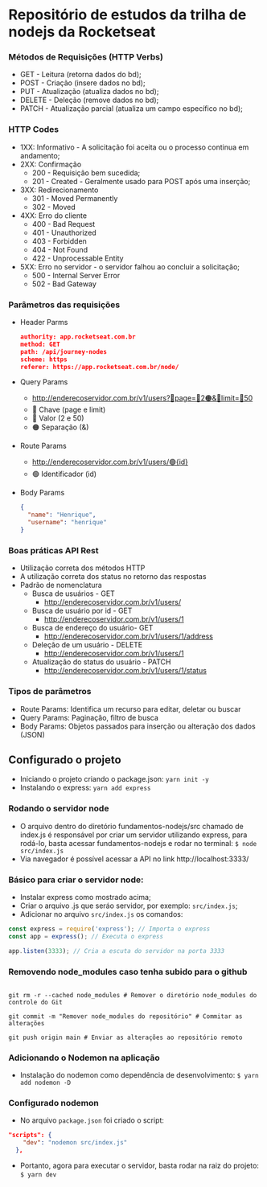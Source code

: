 # Repositório de estudos da trilha de nodejs da Rocketseat

### Métodos de Requisições (HTTP Verbs)

- GET - Leitura (retorna dados do bd);
- POST - Criação (insere dados no bd);
- PUT - Atualização (atualiza dados no bd);
- DELETE - Deleção (remove dados no bd);
- PATCH - Atualização parcial (atualiza um campo específico no bd);

### HTTP Codes

- 1XX: Informativo - A solicitação foi aceita ou o processo continua em andamento;
- 2XX: Confirmação
  - 200 - Requisição bem sucedida;
  - 201 - Created - Geralmente usado para POST após uma inserção;
- 3XX: Redirecionamento
  - 301 - Moved Permanently
  - 302 - Moved
- 4XX: Erro do cliente
  - 400 - Bad Request
  - 401 - Unauthorized
  - 403 - Forbidden
  - 404 - Not Found
  - 422 - Unprocessable Entity
- 5XX: Erro no servidor - o servidor falhou ao concluir a solicitação;
  - 500 - Internal Server Error
  - 502 - Bad Gateway

### Parâmetros das requisições

- Header Parms
  ```json
  authority: app.rocketseat.com.br
  method: GET
  path: /api/journey-nodes
  scheme: https
  referer: https://app.rocketseat.com.br/node/
  ```
- Query Params

  - http://enderecoservidor.com.br/v1/users?🔵page=🔴2🟠&🔵limit=🔴50
  - 🔵 Chave (page e limit)
  - 🔴 Valor (2 e 50)
  - 🟠 Separação (&)

- Route Params

  - http://enderecoservidor.com.br/v1/users/🟢{id}
  - 🟢 Identificador (id)

- Body Params
  ```json
  {
    "name": "Henrique",
    "username": "henrique"
  }
  ```

### Boas práticas API Rest

- Utilização correta dos métodos HTTP
- A utilização correta dos status no retorno das respostas
- Padrão de nomenclatura
  - Busca de usuários - GET
    - http://enderecoservidor.com.br/v1/users/
  - Busca de usuário por id - GET
    - http://enderecoservidor.com.br/v1/users/1
  - Busca de endereço do usuário- GET
    - http://enderecoservidor.com.br/v1/users/1/address
  - Deleção de um usuário - DELETE
    - http://enderecoservidor.com.br/v1/users/1
  - Atualização do status do usuário - PATCH
    - http://enderecoservidor.com.br/v1/users/1/status

### Tipos de parâmetros

- Route Params: Identifica um recurso para editar, deletar ou buscar
- Query Params: Paginação, filtro de busca
- Body Params: Objetos passados para inserção ou alteração dos dados (JSON)

## Configurado o projeto

- Iniciando o projeto criando o package.json: `yarn init -y`
- Instalando o express: `yarn add express`

### Rodando o servidor node

- O arquivo dentro do diretório fundamentos-nodejs/src chamado de index.js é responsável por criar um servidor utilizando express, para rodá-lo, basta acessar fundamentos-nodejs e rodar no terminal: `$ node src/index.js`
- Via navegador é possível acessar a API no link http://localhost:3333/

### Básico para criar o servidor node:

- Instalar express como mostrado acima;
- Criar o arquivo .js que seráo servidor, por exemplo: `src/index.js`;
- Adicionar no arquivo `src/index.js` os comandos:

```javascript
const express = require('express'); // Importa o express
const app = express(); // Executa o express

app.listen(3333); // Cria a escuta do servidor na porta 3333
```

### Removendo node_modules caso tenha subido para o github

```shell

git rm -r --cached node_modules # Remover o diretório node_modules do controle do Git

git commit -m "Remover node_modules do repositório" # Commitar as alterações

git push origin main # Enviar as alterações ao repositório remoto
```

### Adicionando o Nodemon na aplicação

- Instalação do nodemon como dependência de desenvolvimento: `$ yarn add nodemon -D`

### Configurado nodemon

- No arquivo `package.json` foi criado o script:

```json
"scripts": {
    "dev": "nodemon src/index.js"
  },
```

- Portanto, agora para executar o servidor, basta rodar na raiz do projeto: `$ yarn dev`
